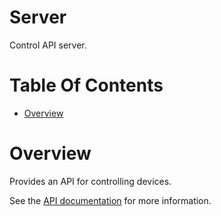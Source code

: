 # Server
Control API server.

# Table Of Contents
- [Overview](#overview)

# Overview
Provides an API for controlling devices.  

See the [API documentation](./API.md) for more information.

